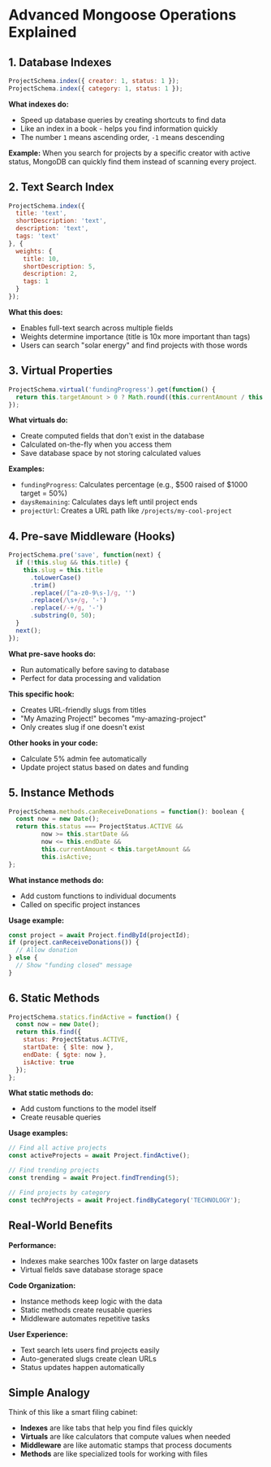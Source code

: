 # Advanced Mongoose Operations Explained

## 1. Database Indexes
```javascript
ProjectSchema.index({ creator: 1, status: 1 });
ProjectSchema.index({ category: 1, status: 1 });
```

**What indexes do:**
- Speed up database queries by creating shortcuts to find data
- Like an index in a book - helps you find information quickly
- The number `1` means ascending order, `-1` means descending

**Example:** When you search for projects by a specific creator with active status, MongoDB can quickly find them instead of scanning every project.

## 2. Text Search Index
```javascript
ProjectSchema.index({
  title: 'text',
  shortDescription: 'text',
  description: 'text',
  tags: 'text'
}, {
  weights: {
    title: 10,
    shortDescription: 5,
    description: 2,
    tags: 1
  }
});
```

**What this does:**
- Enables full-text search across multiple fields
- Weights determine importance (title is 10x more important than tags)
- Users can search "solar energy" and find projects with those words

## 3. Virtual Properties
```javascript
ProjectSchema.virtual('fundingProgress').get(function() {
  return this.targetAmount > 0 ? Math.round((this.currentAmount / this.targetAmount) * 100) : 0;
});
```

**What virtuals do:**
- Create computed fields that don't exist in the database
- Calculated on-the-fly when you access them
- Save database space by not storing calculated values

**Examples:**
- `fundingProgress`: Calculates percentage (e.g., $500 raised of $1000 target = 50%)
- `daysRemaining`: Calculates days left until project ends
- `projectUrl`: Creates a URL path like `/projects/my-cool-project`

## 4. Pre-save Middleware (Hooks)
```javascript
ProjectSchema.pre('save', function(next) {
  if (!this.slug && this.title) {
    this.slug = this.title
      .toLowerCase()
      .trim()
      .replace(/[^a-z0-9\s-]/g, '')
      .replace(/\s+/g, '-')
      .replace(/-+/g, '-')
      .substring(0, 50);
  }
  next();
});
```

**What pre-save hooks do:**
- Run automatically before saving to database
- Perfect for data processing and validation

**This specific hook:**
- Creates URL-friendly slugs from titles
- "My Amazing Project!" becomes "my-amazing-project"
- Only creates slug if one doesn't exist

**Other hooks in your code:**
- Calculate 5% admin fee automatically
- Update project status based on dates and funding

## 5. Instance Methods
```javascript
ProjectSchema.methods.canReceiveDonations = function(): boolean {
  const now = new Date();
  return this.status === ProjectStatus.ACTIVE && 
         now >= this.startDate && 
         now <= this.endDate &&
         this.currentAmount < this.targetAmount &&
         this.isActive;
};
```

**What instance methods do:**
- Add custom functions to individual documents
- Called on specific project instances

**Usage example:**
```javascript
const project = await Project.findById(projectId);
if (project.canReceiveDonations()) {
  // Allow donation
} else {
  // Show "funding closed" message
}
```

## 6. Static Methods
```javascript
ProjectSchema.statics.findActive = function() {
  const now = new Date();
  return this.find({
    status: ProjectStatus.ACTIVE,
    startDate: { $lte: now },
    endDate: { $gte: now },
    isActive: true
  });
};
```

**What static methods do:**
- Add custom functions to the model itself
- Create reusable queries

**Usage examples:**
```javascript
// Find all active projects
const activeProjects = await Project.findActive();

// Find trending projects
const trending = await Project.findTrending(5);

// Find projects by category
const techProjects = await Project.findByCategory('TECHNOLOGY');
```

## Real-World Benefits

**Performance:**
- Indexes make searches 100x faster on large datasets
- Virtual fields save database storage space

**Code Organization:**
- Instance methods keep logic with the data
- Static methods create reusable queries
- Middleware automates repetitive tasks

**User Experience:**
- Text search lets users find projects easily
- Auto-generated slugs create clean URLs
- Status updates happen automatically

## Simple Analogy
Think of this like a smart filing cabinet:
- **Indexes** are like tabs that help you find files quickly
- **Virtuals** are like calculators that compute values when needed
- **Middleware** are like automatic stamps that process documents
- **Methods** are like specialized tools for working with files